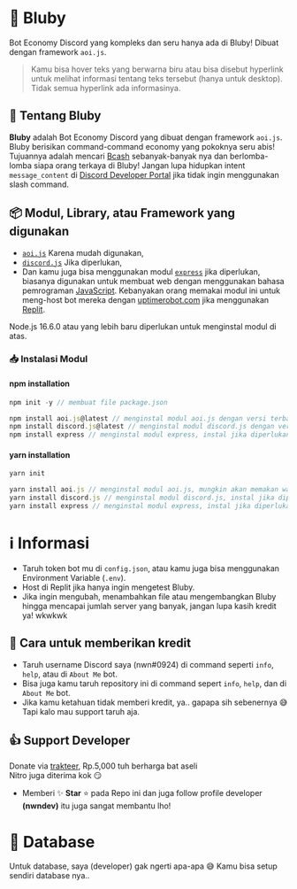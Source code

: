 # 🔹 Bluby
Bot Economy Discord yang kompleks dan seru hanya ada di Bluby! Dibuat dengan framework `aoi.js`.  
> Kamu bisa hover teks yang berwarna biru atau bisa disebut hyperlink untuk melihat informasi tentang teks tersebut (hanya untuk desktop). Tidak semua hyperlink ada informasinya.
## 👋 Tentang Bluby
**Bluby** adalah Bot Economy Discord yang dibuat dengan framework `aoi.js`. Bluby berisikan command-command economy yang pokoknya seru abis! Tujuannya adalah mencari [Bcash](https://bluby.nwndev.repl.co 'Mata uang in-game Bluby') sebanyak-banyak nya dan berlomba-lomba siapa orang terkaya di Bluby! Jangan lupa hidupkan intent `message_content` di [Discord Developer Portal](https://discord.com/developers/applications) jika tidak ingin menggunakan slash command.
## 📦 Modul, Library, atau Framework yang digunakan
- [`aoi.js`](https://www.npmjs.com/package/aoi.js 'The most advanced string-based package to create a Discord Bot fast and powerful.') Karena mudah digunakan,
- [`discord.js`](https://www.npmjs.com/package/discord.js 'A powerful Node.js module that allows you to easily interact with the Discord API.') Jika diperlukan,
- Dan kamu juga bisa menggunakan modul [`express`](https://www.npmjs.com/package/express/ 'Fast, unopinionated, minimalist web framework for node.') jika diperlukan, biasanya digunakan untuk membuat web dengan menggunakan bahasa pemrograman [JavaScript](https://www.javascript.com/). Kebanyakan orang memakai modul ini untuk meng-host bot mereka dengan [uptimerobot.com](https://uptimerobot.com) jika menggunakan [Replit](https://replit.com).

Node.js 16.6.0 atau yang lebih baru diperlukan untuk menginstal modul di atas.
### 📥 Instalasi Modul
#### npm installation
```js
npm init -y // membuat file package.json

npm install aoi.js@latest // menginstal modul aoi.js dengan versi terbaru, mungkin akan memakan waktu yang cukup lama untuk menginstal.
npm install discord.js@latest // menginstal modul discord.js dengan versi terbaru, instal jika diperlukan.
npm install express // menginstal modul express, instal jika diperlukan.
```
#### yarn installation
```js
yarn init

yarn install aoi.js // menginstal modul aoi.js, mungkin akan memakan waktu yang cukup lama untuk menginstal.
yarn install discord.js // menginstal modul discord.js, instal jika diperlukan.
yarn install express // menginstal modul express, instal jika diperlukan.
```
# ℹ️ Informasi
- Taruh token bot mu di `config.json`, atau kamu juga bisa menggunakan Environment Variable (`.env`).
- Host di Replit jika hanya ingin mengetest Bluby.
- Jika ingin mengubah, menambahkan file atau mengembangkan Bluby hingga mencapai jumlah server yang banyak, jangan lupa kasih kredit ya! wkwkwk
## 🌌 Cara untuk memberikan kredit
- Taruh username Discord saya (nwn#0924) di command seperti `info`, `help`, atau di `About Me` bot.
- Bisa juga kamu taruh repository ini di command sepert `info`, `help`, dan di `About Me` bot.
- Jika kamu ketahuan tidak memberi kredit, ya.. gapapa sih sebenernya :sweat_smile: Tapi kalo mau support taruh aja.
## 👍 Support Developer
Donate via [trakteer](https://trakteer.id/nwnn), Rp.5,000 tuh berharga bat aseli  
Nitro juga diterima kok :smirk:
- Memberi :sparkles: **Star** :star: pada Repo ini dan juga follow profile developer **(nwndev)** itu juga sangat membantu lho!
# 📁 Database
Untuk database, saya (developer) gak ngerti apa-apa :sweat_smile: Kamu bisa setup sendiri database nya..
